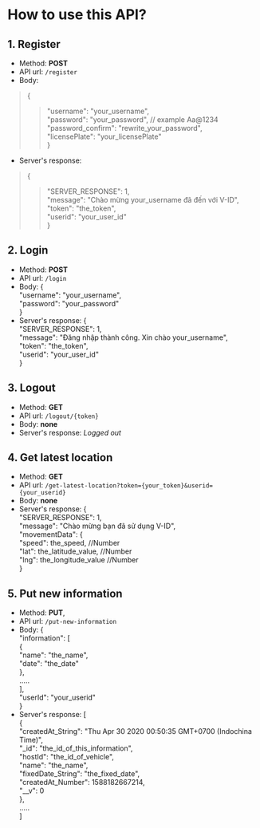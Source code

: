 # How to use this API?

## 1. Register
- Method: **POST**
- API url: ```/register```
- Body: 
> {
>> "username": "your_username",\
>> "password": "your_password", // example Aa@1234 \
>> "password_confirm": "rewrite_your_password",\
>> "licensePlate": "your_licensePlate"\
> }
- Server's response: 
>{
>>"SERVER_RESPONSE": 1,\
>>"message": "Chào mừng your_username đã đến với V-ID",\
>>"token": "the_token",\
>>"userid": "your_user_id"\
>}

## 2. Login
- Method: **POST**
- API url: ```/login```
- Body: {\
	"username": "your_username",\
	"password": "your_password"\
}
- Server's response: {\
    "SERVER_RESPONSE": 1,\
    "message": "Đăng nhập thành công. Xin chào your_username",\
    "token": "the_token",\
    "userid": "your_user_id"\
}

## 3. Logout
- Method: **GET**
- API url: ```/logout/{token}```
- Body: **none**
- Server's response: *Logged out*

## 4. Get latest location
- Method: **GET**
- API url: ```/get-latest-location?token={your_token}&userid={your_userid}```
- Body: **none**
- Server's response: {\
    "SERVER_RESPONSE": 1,\
    "message": "Chào mừng bạn đã sử dụng V-ID",\
    "movementData": {\
        "speed": the_speed, //Number\
        "lat": the_latitude_value, //Number\
        "lng": the_longitude_value //Number\
}

## 5. Put new information
- Method: **PUT**,
- API url: ```/put-new-information```
- Body: {\
	"information": [\
			{\
				"name": "the_name",\
				"date": "the_date"\
			},\
      .....\
		],\
	"userId": "your_userid"\
}
- Server's response: [\
    {\
        "createdAt_String": "Thu Apr 30 2020 00:50:35 GMT+0700 (Indochina Time)",\
        "_id": "the_id_of_this_information",\
        "hostId": "the_id_of_vehicle",\
        "name": "the_name",\
        "fixedDate_String": "the_fixed_date",\
        "createdAt_Number": 1588182667214,\
        "__v": 0\
    },\
    .....\
]
